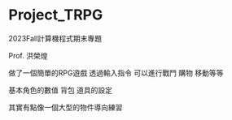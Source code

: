 # Project_TRPG

2023Fall計算機程式期末專題

Prof. 洪榮煌

做了一個簡單的RPG遊戲 透過輸入指令 可以進行戰鬥 購物 移動等等

基本角色的數值 背包 道具的設定

其實有點像一個大型的物件導向練習